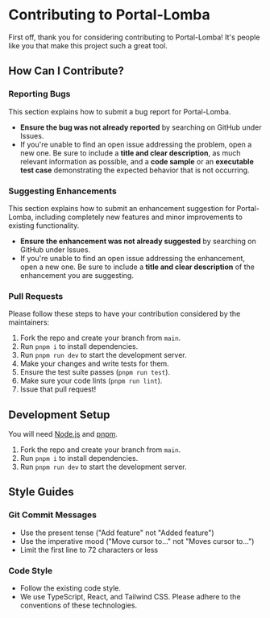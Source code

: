 # Contributing to Portal-Lomba

First off, thank you for considering contributing to Portal-Lomba! It's people like you that make this project such a great tool.

## How Can I Contribute?

### Reporting Bugs

This section explains how to submit a bug report for Portal-Lomba.

- **Ensure the bug was not already reported** by searching on GitHub under Issues.
- If you're unable to find an open issue addressing the problem, open a new one. Be sure to include a **title and clear description**, as much relevant information as possible, and a **code sample** or an **executable test case** demonstrating the expected behavior that is not occurring.

### Suggesting Enhancements

This section explains how to submit an enhancement suggestion for Portal-Lomba, including completely new features and minor improvements to existing functionality.

- **Ensure the enhancement was not already suggested** by searching on GitHub under Issues.
- If you're unable to find an open issue addressing the enhancement, open a new one. Be sure to include a **title and clear description** of the enhancement you are suggesting.

### Pull Requests

Please follow these steps to have your contribution considered by the maintainers:

1.  Fork the repo and create your branch from `main`.
2.  Run `pnpm i` to install dependencies.
3.  Run `pnpm run dev` to start the development server.
4.  Make your changes and write tests for them.
5.  Ensure the test suite passes (`pnpm run test`).
6.  Make sure your code lints (`pnpm run lint`).
7.  Issue that pull request!

## Development Setup

You will need [Node.js](https://nodejs.org) and [pnpm](https://pnpm.io/).

1.  Fork the repo and create your branch from `main`.
2.  Run `pnpm i` to install dependencies.
3.  Run `pnpm run dev` to start the development server.

## Style Guides

### Git Commit Messages

- Use the present tense ("Add feature" not "Added feature")
- Use the imperative mood ("Move cursor to..." not "Moves cursor to...")
- Limit the first line to 72 characters or less

### Code Style

- Follow the existing code style.
- We use TypeScript, React, and Tailwind CSS. Please adhere to the conventions of these technologies.
